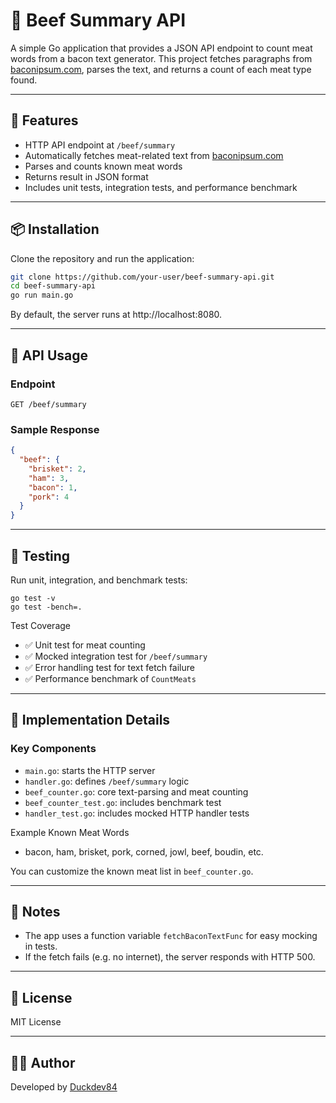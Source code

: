 # 🥩 Beef Summary API

A simple Go application that provides a JSON API endpoint to count meat words from a bacon text generator. This project fetches paragraphs from [baconipsum.com](https://baconipsum.com), parses the text, and returns a count of each meat type found.

---

## 🚀 Features

- HTTP API endpoint at `/beef/summary`
- Automatically fetches meat-related text from [baconipsum.com](https://baconipsum.com)
- Parses and counts known meat words
- Returns result in JSON format
- Includes unit tests, integration tests, and performance benchmark

---

## 📦 Installation

Clone the repository and run the application:

```bash
git clone https://github.com/your-user/beef-summary-api.git
cd beef-summary-api
go run main.go
```
By default, the server runs at http://localhost:8080.

---

## 🔗 API Usage

### Endpoint
```swagger codegen
GET /beef/summary
```

### Sample Response
```json
{
  "beef": {
    "brisket": 2,
    "ham": 3,
    "bacon": 1,
    "pork": 4
  }
}

```

---
## 🧪 Testing
Run unit, integration, and benchmark tests:
```shell
go test -v
go test -bench=.
```
Test Coverage 
- ✅ Unit test for meat counting 
- ✅ Mocked integration test for `/beef/summary `
- ✅ Error handling test for text fetch failure 
- ✅ Performance benchmark of `CountMeats`
---
## 🧠 Implementation Details
### Key Components
- `main.go`: starts the HTTP server
- `handler.go`: defines `/beef/summary` logic
- `beef_counter.go`: core text-parsing and meat counting
- `beef_counter_test.go`: includes benchmark test
- `handler_test.go`: includes mocked HTTP handler tests

Example Known Meat Words
- bacon, ham, brisket, pork, corned, jowl, beef, boudin, etc.

 You can customize the known meat list in `beef_counter.go`.


---
## 📎 Notes
- The app uses a function variable `fetchBaconTextFunc` for easy mocking in tests.
- If the fetch fails (e.g. no internet), the server responds with HTTP 500.

---
## 📜 License

MIT License

---
## 🙋‍♂️ Author

Developed by [Duckdev84](https://linktr.ee/duckdev84)
